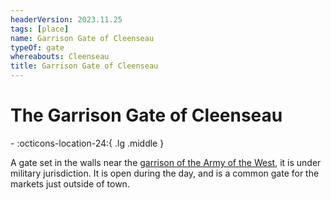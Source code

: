 ```yaml
---
headerVersion: 2023.11.25
tags: [place]
name: Garrison Gate of Cleenseau
typeOf: gate
whereabouts: Cleenseau
title: Garrison Gate of Cleenseau
---
```

# The Garrison Gate of Cleenseau
<div class="grid cards ext-narrow-margin ext-one-column" markdown>
-    :octicons-location-24:{ .lg .middle }   
</div>


A gate set in the walls near the [garrison of the Army of the West](<../../../../../../groups/sembaran-army/army-garrison-of-cleenseau.md>), it is under military jurisdiction. It is open during the day, and is a common gate for the markets just outside of town.